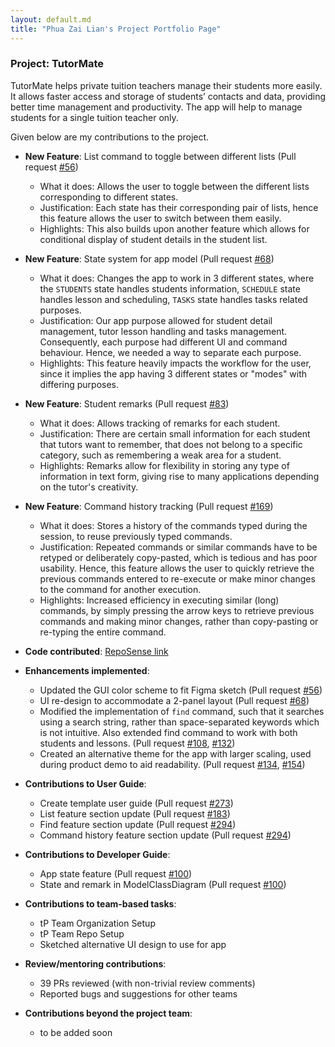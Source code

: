 ```yaml
---
layout: default.md
title: "Phua Zai Lian's Project Portfolio Page"
---
```


### Project: TutorMate

TutorMate helps private tuition teachers manage their students more easily. It allows faster access and storage of students’ contacts and data, providing better time management and productivity. The app will help to manage students for a single tuition teacher only.

Given below are my contributions to the project.

* **New Feature**: List command to toggle between different lists (Pull request [#56](https://github.com/AY2324S1-CS2103T-T11-3/tp/pull/56))
  * What it does: Allows the user to toggle between the different lists corresponding to different states.
  * Justification: Each state has their corresponding pair of lists, hence this feature allows the user to switch between them easily.
  * Highlights: This also builds upon another feature which allows for conditional display of student details in the student list.
* **New Feature**: State system for app model (Pull request [#68](https://github.com/AY2324S1-CS2103T-T11-3/tp/pull/68))
  * What it does: Changes the app to work in 3 different states, where the `STUDENTS` state handles students information, `SCHEDULE` state handles lesson and scheduling, `TASKS` state handles tasks related purposes.
  * Justification: Our app purpose allowed for student detail management, tutor lesson handling and tasks management. Consequently, each purpose had different UI and command behaviour. Hence, we needed a way to separate each purpose.
  * Highlights: This feature heavily impacts the workflow for the user, since it implies the app having 3 different states or "modes" with differing purposes.
* **New Feature**: Student remarks (Pull request [#83](https://github.com/AY2324S1-CS2103T-T11-3/tp/pull/83))
  * What it does: Allows tracking of remarks for each student.
  * Justification: There are certain small information for each student that tutors want to remember, that does not belong to a specific category, such as remembering a weak area for a student.
  * Highlights: Remarks allow for flexibility in storing any type of information in text form, giving rise to many applications depending on the tutor's creativity.
* **New Feature**: Command history tracking (Pull request [#169](https://github.com/AY2324S1-CS2103T-T11-3/tp/pull/169))
  * What it does: Stores a history of the commands typed during the session, to reuse previously typed commands.
  * Justification: Repeated commands or similar commands have to be retyped or deliberately copy-pasted, which is tedious and has poor usability. Hence, this feature allows the user to quickly retrieve the previous commands entered to re-execute or make minor changes to the command for another execution.
  * Highlights: Increased efficiency in executing similar (long) commands, by simply pressing the arrow keys to retrieve previous commands and making minor changes, rather than copy-pasting or re-typing the entire command.

* **Code contributed**: [RepoSense link](https://nus-cs2103-ay2324s1.github.io/tp-dashboard/?search=pzl111&breakdown=true)

* **Enhancements implemented**:
  * Updated the GUI color scheme to fit Figma sketch (Pull request [#56](https://github.com/AY2324S1-CS2103T-T11-3/tp/pull/56))
  * UI re-design to accommodate a 2-panel layout (Pull request [#68](https://github.com/AY2324S1-CS2103T-T11-3/tp/pull/68))
  * Modified the implementation of `find` command, such that it searches using a search string, rather than space-separated keywords which is not intuitive. Also extended find command to work with both students and lessons. (Pull request [#108](https://github.com/AY2324S1-CS2103T-T11-3/tp/pull/108), [#132](https://github.com/AY2324S1-CS2103T-T11-3/tp/pull/132))
  * Created an alternative theme for the app with larger scaling, used during product demo to aid readability. (Pull request [#134](https://github.com/AY2324S1-CS2103T-T11-3/tp/pull/134), [#154](https://github.com/AY2324S1-CS2103T-T11-3/tp/pull/154))

* **Contributions to User Guide**:
  * Create template user guide (Pull request [#273](https://github.com/AY2324S1-CS2103T-T11-3/tp/pull/273))
  * List feature section update (Pull request [#183](https://github.com/AY2324S1-CS2103T-T11-3/tp/pull/183))
  * Find feature section update (Pull request [#294](https://github.com/AY2324S1-CS2103T-T11-3/tp/pull/294))
  * Command history feature section update (Pull request [#294](https://github.com/AY2324S1-CS2103T-T11-3/tp/pull/294))

* **Contributions to Developer Guide**:
  * App state feature (Pull request [#100](https://github.com/AY2324S1-CS2103T-T11-3/tp/pull/100))
  * State and remark in ModelClassDiagram (Pull request [#100](https://github.com/AY2324S1-CS2103T-T11-3/tp/pull/100))

* **Contributions to team-based tasks**:
  * tP Team Organization Setup
  * tP Team Repo Setup
  * Sketched alternative UI design to use for app

* **Review/mentoring contributions**:
  * 39 PRs reviewed (with non-trivial review comments)
  * Reported bugs and suggestions for other teams

* **Contributions beyond the project team**:
  * to be added soon
